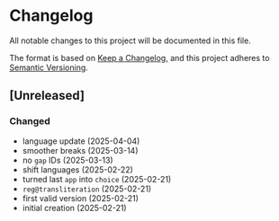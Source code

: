 # Changelog

All notable changes to this project will be documented in this file.

The format is based on [Keep a Changelog](https://keepachangelog.com/en/1.0.0/),
and this project adheres to [Semantic Versioning](https://semver.org/spec/v2.0.0.html).


## [Unreleased]

### Changed
- language update (2025-04-04)
- smoother breaks (2025-03-14)
- no `gap` IDs (2025-03-13)
- shift languages (2025-02-22)
- turned last `app` into `choice` (2025-02-21)
- `reg@transliteration` (2025-02-21)
- first valid version (2025-02-21)
- initial creation (2025-02-21)